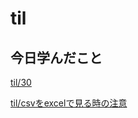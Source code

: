 # til

## 今日学んだこと

[til/30](https://github.com/tokiohamamatsu/til/blob/master/%E6%B4%BB%E5%8B%95%E8%A8%98%E9%8C%B2/2021/03/30.md)

[til/csvをexcelで見る時の注意](https://github.com/tokiohamamatsu/til/blob/master/extra/csv%E3%82%92excel%E3%81%A7%E8%A6%8B%E3%82%8B%E6%99%82%E3%81%AE%E6%B3%A8%E6%84%8F.md)